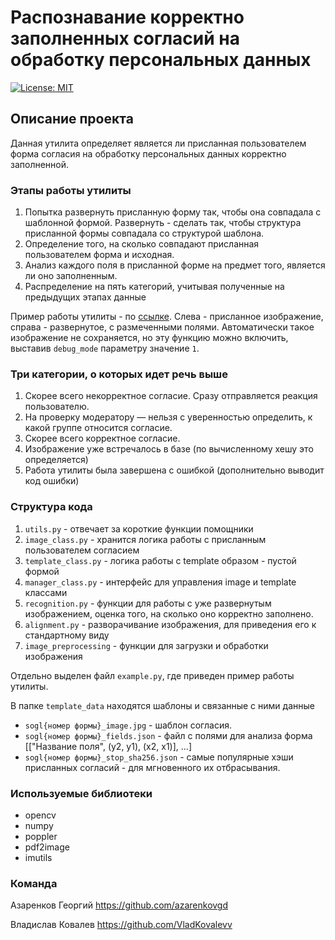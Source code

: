 # Распознавание корректно заполненных согласий на обработку персональных данных 
[![License: MIT](https://img.shields.io/badge/License-MIT-green.svg)](https://opensource.org/licenses/MIT)

## Описание проекта
Данная утилита определяет является ли присланная пользователем форма согласия на обработку персональных данных корректно заполненной.

### Этапы работы утилиты
1. Попытка развернуть присланную форму так, чтобы она совпадала с шаблонной формой. Развернуть - сделать так, чтобы структура присланной формы совпадала со структурой шаблона.
2. Определение того, на сколько совпадают присланная пользователем форма и исходная. 
3. Анализ каждого поля в присланной форме на предмет того, является ли оно заполненным.
4. Распределение на пять категорий, учитывая полученные на предыдущих этапах данные

Пример работы утилиты - по [ссылке](https://drive.google.com/file/d/187Px7BoL1RfYbMym-mltmb_85TO10KSR/view?usp=sharing).
Слева - присланное изображение, справа - развернутое, с размеченными полями. Автоматически такое изображение не сохраняется, 
но эту функцию можно включить, выставив ```debug_mode``` параметру значение ```1```.

### Три категории, о которых идет речь выше
1. Скорее всего некорректное согласие. Сразу отправляется реакция пользователю.
2. На проверку модератору — нельзя с уверенностью определить, к какой группе относится согласие.
3. Скорее всего корректное согласие.
4. Изображение уже встречалось в базе (по вычисленному хешу это определяется)
5. Работа утилиты была завершена с ошибкой (дополнительно выводит код ошибки)


### Структура кода
1. ```utils.py``` - отвечает за короткие функции помощники 
2. ```image_class.py``` - хранится логика работы с присланным пользователем согласием
3. ```template_class.py``` - логика работы с template образом - пустой формой
4. ```manager_class.py``` - интерфейс для управления image и template классами
5. ```recognition.py``` - функции для работы с уже развернутым изображением, оценка того, на сколько оно корректно заполнено.
6. ```alignment.py``` - разворачивание изображения, для приведения его к стандартному виду
7. ```image_preprocessing``` - функции для загрузки и обработки изображения

Отдельно выделен файл ```example.py```, где приведен пример работы утилиты.

В папке ```template_data``` находятся шаблоны и связанные с ними данные
  - ```sogl{номер формы}_image.jpg``` - шаблон согласия.
  - ```sogl{номер формы}_fields.json``` - файл с полями для анализа форма [["Название поля", (y2, y1), (x2, x1)], ...]
  - ```sogl{номер формы}_stop_sha256.json``` - самые популярные хэши присланных согласий - для мгновенного их отбрасывания.

### Используемые библиотеки
  - opencv
  - numpy
  - poppler
  - pdf2image
  - imutils

### Команда
Азаренков Георгий https://github.com/azarenkovgd

Владислав Ковалев https://github.com/VladKovalevv
